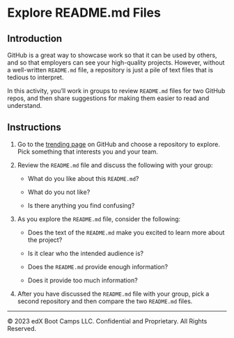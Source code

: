 # Explore README.md Files

## Introduction

GitHub is a great way to showcase work so that it can be used by others, and so that employers can see your high-quality projects. However, without a well-written `README.md` file, a repository is just a pile of text files that is tedious to interpret.

In this activity, you’ll work in groups to review `README.md` files for two GitHub repos, and then share suggestions for making them easier to read and understand.

## Instructions

1. Go to the [trending page](https://github.com/trending?spoken_language_code=en) on GitHub and choose a repository to explore. Pick something that interests you and your team.

2. Review the `README.md` file and discuss the following with your group:

    * What do you like about this `README.md`?

    * What do you not like?

    * Is there anything you find confusing?

3. As you explore the `README.md` file, consider the following:

    * Does the text of the `README.md` make you excited to learn more about the project?

    * Is it clear who the intended audience is?

    * Does the `README.md` provide enough information?

    * Does it provide too much information?

4. After you have discussed the `README.md` file with your group, pick a second repository and then compare the two `README.md` files.

---


© 2023 edX Boot Camps LLC. Confidential and Proprietary. All Rights Reserved.

